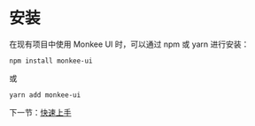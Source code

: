 # 安装

在现有项目中使用 Monkee UI 时，可以通过 npm 或 yarn 进行安装：

```
npm install monkee-ui
```

或

```
yarn add monkee-ui
```

下一节：[快速上手](#/doc/get-started)
